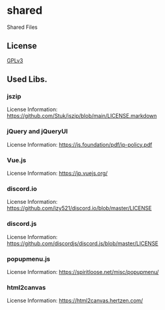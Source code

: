 # shared

Shared Files

## License

[GPLv3](./LICENSE)
<!-- jszip を使っているので GPLv3。jszip 関係ないエリアについてはもっとゆるいライセンスでもいい -->

## Used Libs.

### jszip

License Information: https://github.com/Stuk/jszip/blob/main/LICENSE.markdown

### jQuery and jQueryUI

License Information: https://js.foundation/pdf/ip-policy.pdf

### Vue.js

License Information: https://jp.vuejs.org/

### discord.io

License Information: https://github.com/izy521/discord.io/blob/master/LICENSE

### discord.js

License Information: https://github.com/discordjs/discord.js/blob/master/LICENSE

### popupmenu.js

License Information: https://spiritloose.net/misc/popupmenu/

### html2canvas

License Information: https://html2canvas.hertzen.com/ 